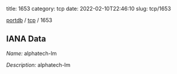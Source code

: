title: 1653
category: tcp
date: 2022-02-10T22:46:10
slug: tcp/1653

[portdb](/) / [tcp](/category/tcp.html) / 1653


## IANA Data

_Name:_ alphatech-lm

_Description:_ alphatech-lm

